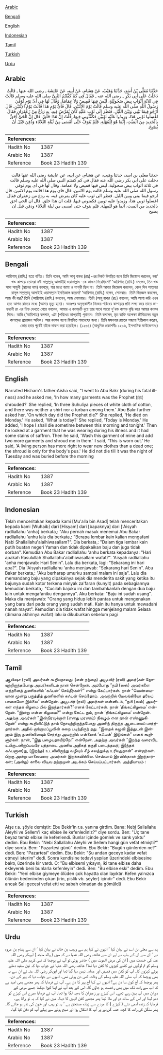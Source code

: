 [Arabic](#arabic)

[Bengali](#bengali)

[English](#english)

[Indonesian](#indonesian)

[Tamil](#tamil)

[Turkish](#turkish)

[Urdu](#urdu)

## Arabic


<div dir="rtl" lang="ar" style={{fontSize:'larger',backgroundColor:'#f8f9fa',padding:20}}>
حَدَّثَنَا مُعَلَّى بْنُ أَسَدٍ، حَدَّثَنَا وُهَيْبٌ، عَنْ هِشَامٍ، عَنْ أَبِيهِ، عَنْ عَائِشَةَ ـ رضى الله عنها ـ قَالَتْ دَخَلْتُ عَلَى أَبِي بَكْرٍ ـ رضى الله عنه ـ فَقَالَ فِي كَمْ كَفَّنْتُمُ النَّبِيَّ صلى الله عليه وسلم قَالَتْ فِي ثَلاَثَةِ أَثْوَابٍ بِيضٍ سَحُولِيَّةٍ، لَيْسَ فِيهَا قَمِيصٌ وَلاَ عِمَامَةٌ‏.‏ وَقَالَ لَهَا فِي أَىِّ يَوْمٍ تُوُفِّيَ رَسُولُ اللَّهِ صلى الله عليه وسلم قَالَتْ يَوْمَ الاِثْنَيْنِ‏.‏ قَالَ فَأَىُّ يَوْمٍ هَذَا قَالَتْ يَوْمُ الاِثْنَيْنِ‏.‏ قَالَ أَرْجُو فِيمَا بَيْنِي وَبَيْنَ اللَّيْلِ‏.‏ فَنَظَرَ إِلَى ثَوْبٍ عَلَيْهِ كَانَ يُمَرَّضُ فِيهِ، بِهِ رَدْعٌ مِنْ زَعْفَرَانٍ فَقَالَ اغْسِلُوا ثَوْبِي هَذَا، وَزِيدُوا عَلَيْهِ ثَوْبَيْنِ فَكَفِّنُونِي فِيهَا‏.‏ قُلْتُ إِنَّ هَذَا خَلَقٌ‏.‏ قَالَ إِنَّ الْحَىَّ أَحَقُّ بِالْجَدِيدِ مِنَ الْمَيِّتِ، إِنَّمَا هُوَ لِلْمُهْلَةِ‏.‏ فَلَمْ يُتَوَفَّ حَتَّى أَمْسَى مِنْ لَيْلَةِ الثُّلاَثَاءِ وَدُفِنَ قَبْلَ أَنْ يُصْبِحَ‏.‏
</div>
<div style={{backgroundColor:'#f8f9fa',padding:20, marginBottom: 10}}><table> <thead> <tr> <th>References:</th> <th></th> </tr> </thead> <tbody><tr><td>Hadith No</td><td>1387</td></tr><tr><td>Arabic No</td><td>1387</td></tr><tr><td>Reference</td><td>Book 23 Hadith 139</td></tr></tbody></table></div>


<div dir="rtl" lang="ar" style={{fontSize:'larger',backgroundColor:'#f8f9fa',padding:20}}>
حدثنا معلى بن اسد، حدثنا وهيب، عن هشام، عن ابيه، عن عايشة رضى الله عنها قالت دخلت على ابي بكر رضى الله عنه فقال في كم كفنتم النبي صلى الله عليه وسلم قالت في ثلاثة اثواب بيض سحولية، ليس فيها قميص ولا عمامة. وقال لها في اى يوم توفي رسول الله صلى الله عليه وسلم قالت يوم الاثنين. قال فاى يوم هذا قالت يوم الاثنين. قال ارجو فيما بيني وبين الليل. فنظر الى ثوب عليه كان يمرض فيه، به ردع من زعفران فقال اغسلوا ثوبي هذا، وزيدوا عليه ثوبين فكفنوني فيها. قلت ان هذا خلق. قال ان الحى احق بالجديد من الميت، انما هو للمهلة. فلم يتوف حتى امسى من ليلة الثلاثاء ودفن قبل ان يصبح
</div>
<div style={{backgroundColor:'#f8f9fa',padding:20, marginBottom: 10}}><table> <thead> <tr> <th>References:</th> <th></th> </tr> </thead> <tbody><tr><td>Hadith No</td><td>1387</td></tr><tr><td>Arabic No</td><td>1387</td></tr><tr><td>Reference</td><td>Book 23 Hadith 139</td></tr></tbody></table></div>

## Bengali


<div dir="rtl" lang="bn" style={{fontSize:'larger',backgroundColor:'#f8f9fa',padding:20}}>
‘আয়িশাহ্ (রাযি.) হতে বর্ণিত। তিনি বলেন, আমি আবূ বাকর (রাঃ)-এর নিকট উপস্থিত হলে তিনি জিজ্ঞেস করলেন, কয় খন্ড কাপড়ে তোমরা নবী সাল্লাল্লাহু আলাইহি ওয়াসাল্লাম -কে কাফন দিয়েছিলে? ‘আয়িশাহ্ (রাযি.) বললেন, তিন খন্ড সাদা সাহুলী (স্থানের নাম) কাপড়ে, যার মধ্যে জামা ও পাগড়ী ছিল না। তিনি আবার জিজ্ঞেস করলেন, কোন্ দিন আল্লাহর রাসূল সাল্লাল্লাহু আলাইহি ওয়াসাল্লাম ইনতিকাল করেন? ‘আয়িশাহ্ (রাযি.) বলেন, সোমবার। তিনি জিজ্ঞেস করলেন, আজ কী বার? তিনি (আয়িশাহ (রাযি.) বললেন, আজ সোমবার। তিনি (আবূ বাকর (রাঃ) বললেন, আমি আশা করি এখন হতে আগত রাতের মধ্যে (আমার মৃত্যু হবে)। অতঃপর অসুস্থকালীন নিজের পরিধেয় কাপড়ের প্রতি লক্ষ্য করে তাতে জাফরানী রং এর চিহ্ন দেখতে পেয়ে বললেন, আমার এ কাপড়টি ধুয়ে তার সাথে আরো দু’খন্ড কাপড় বৃদ্ধি করে আমার কাফন দিবে। আমি (‘আয়িশাহ) বললাম, এটা (পরিধেয় কাপড়টি) পুরাতন। তিনি বললেন, মৃত ব্যক্তি অপেক্ষা জীবিতদের নতুন কাপড়ের প্রয়োজন অধিক। আর কাফন হলো বিগলিত শবদেহের জন্য। তিনি মঙ্গলবার রাতের সন্ধ্যায় ইন্তিকাল করেন, ভোর হবার পূর্বেই তাঁকে দাফন করা হয়েছিল। (১২৬৪) (আধুনিক প্রকাশনীঃ ১২৯৬, ইসলামিক ফাউন্ডেশনঃ)
</div>
<div style={{backgroundColor:'#f8f9fa',padding:20, marginBottom: 10}}><table> <thead> <tr> <th>References:</th> <th></th> </tr> </thead> <tbody><tr><td>Hadith No</td><td>1387</td></tr><tr><td>Arabic No</td><td>1387</td></tr><tr><td>Reference</td><td>Book 23 Hadith 139</td></tr></tbody></table></div>

## English


<div dir="ltr" lang="en" style={{fontSize:'larger',backgroundColor:'#f8f9fa',padding:20}}>
Narrated Hisham's father:Aisha said, "I went to Abu Bakr (during his fatal illness) and he asked me, 'In how many garments was the Prophet (ﷺ) shrouded?' She replied, 'In three Suhuliya pieces of white cloth of cotton, and there was neither a shirt nor a turban among them.' Abu Bakr further asked her, 'On which day did the Prophet die?' She replied, 'He died on Monday.' He asked, 'What is today?' She replied, 'Today is Monday.' He added, 'I hope I shall die sometime between this morning and tonight.' Then he looked at a garment that he was wearing during his illness and it had some stains of saffron. Then he said, 'Wash this garment of mine and add two more garments and shroud me in them.' I said, 'This is worn out.' He said, 'A living person has more right to wear new clothes than a dead one; the shroud is only for the body's pus.' He did not die till it was the night of Tuesday and was buried before the morning
</div>
<div style={{backgroundColor:'#f8f9fa',padding:20, marginBottom: 10}}><table> <thead> <tr> <th>References:</th> <th></th> </tr> </thead> <tbody><tr><td>Hadith No</td><td>1387</td></tr><tr><td>Arabic No</td><td>1387</td></tr><tr><td>Reference</td><td>Book 23 Hadith 139</td></tr></tbody></table></div>

## Indonesian


<div dir="ltr" lang="id" style={{fontSize:'larger',backgroundColor:'#f8f9fa',padding:20}}>
Telah menceritakan kepada kami [Mu'alla bin Asad] telah menceritakan kepada kami [Wuhaib] dari [Hisyam] dari [bapaknya] dari ['Aisyah radliallahu 'anha] berkata,: "Aku pernah masuk menemui Abu Bakar radliallahu 'anhu lalu dia berkata,: "Berapa lembar kain kalian mengafani Nabi Shallallahu'alaihiwasallam?". Dia berkata,: "Dalam tiga lembar kain putih buatan negeri Yaman dan tidak dipakaikan baju dan juga tidak sorban". Kemudian Abu Bakar radliallahu 'anhu berkata kepadanya: "Hari apakah Rasulullah Shallallahu'alaihiwasallam wafat?". 'Aisyah radliallahu 'anha menjawab: Hari Senin". Lalu dia berkata, lagi: "Sekarang ini hari apa?". Dia 'Aisyah radliallahu 'anha menjawab: "Sekarang hari Senin". Abu Bakar berkata,: "Aku berharap umurku sampai malam ini saja". Lalu dia memandang baju yang dipakainya sejak dia menderita sakit yang ketika itu bajunya sudah kotor terkena minyak za'faran (kunyit) pada sebagiannya kemudian berkata,: "Cucilah bajuku ini dan tambahkanlah dengan dua baju lain untuk mengafaniku dengannya". Aku berkata: "Baju ini sudah usang". Maka dia menjawab: "Orang yang hidup lebih pantas untuk mengenakan yang baru dari pada orang yang sudah mati. Kain itu hanya untuk mewadahi nanah mayat". Kemudian dia tidak wafat hingga menjelang malam Selasa (dimana akhirnya wafat) lalu ia dikuburkan sebelum pagi
</div>
<div style={{backgroundColor:'#f8f9fa',padding:20, marginBottom: 10}}><table> <thead> <tr> <th>References:</th> <th></th> </tr> </thead> <tbody><tr><td>Hadith No</td><td>1387</td></tr><tr><td>Arabic No</td><td>1387</td></tr><tr><td>Reference</td><td>Book 23 Hadith 139</td></tr></tbody></table></div>

## Tamil


<div dir="ltr" lang="ta" style={{fontSize:'larger',backgroundColor:'#f8f9fa',padding:20}}>
ஆயிஷா (ரலி) அவர்கள் கூறியதாவது: (என் தந்தை) அபூபக்ர் (ரலி) அவர்(கள் நோயுற்றிருந்தபோது அவர்)களிடம் நான் சென்றேன். அப்போது “நபி (ஸல்) அவர்களை எத்தனைத் துணிகளில் ‘கஃபன்’ செய்தீர்கள்?” என்று கேட்டார்கள். நான் “வெண்மையான மூன்று பருத்தித் துணிகளில் கஃபன் செய்தோம். அவற்றில் மேலங்கியோ தலைப் பாகையோ இல்லை” என்றேன். அபூபக்ர் (ரலி) அவர்கள் என்னிடம், “நபி (ஸல்) அவர்கள் எந்தக் கிழமை யில் இறந்தார்கள்?”எனக் கேட்டார்கள். நான் ‘திங்கட்கிழமை’ என்றேன். “இன்று என்ன கிழமை?” என்று கேட்ட தும், நான் ‘திங்கட்கிழமை’ என்றேன். அதற்கு அவர்கள் “இன்றிரவுக்குள் (எனது மரணம்) நிகழும் என நான் எண்ணுகிறேன்” என்று கூறிவிட்டுத் தாம் நோயுற்றிருந்தபோது அணிந் திருந்த ஆடையைப் பார்த்தார்கள். அதில் குங்குமப்பூவின் கறை படிந்திருந் தது. “இதைக் கழுவி இத்துடன் இன்னும் இரு துணிகளையும் சேர்த்து அவற்றில் என்னைக் ‘கஃபன்’ இடுங்கள்” எனக் கூறினார்கள். நான், “இது பழையதாயிற்றே!” என்றேன். அதற்கு அவர்கள் “இறந்த வரைவிட உயிருடனிருப்பவரே புத்தாடை அணிய அதிகத் தகுதி படைத்தவர்; இ(ந்தக் கஃபனான)து, (இறந்த) உடலிலிருந்து வழியும் சீழ் சலத்துக்கு உரியதுதான்” என்றார்கள். பிறகு அன்று மாலைவரை அவர்கள் இறக்கவில்லை. செவ்வாய் இரவில்தான் இறந்தார்கள்; (அன்று) காலை விடிவ தற்குமுன் அடக்கம் செய்யப்பட்டார்கள். அத்தியாயம் :
</div>
<div style={{backgroundColor:'#f8f9fa',padding:20, marginBottom: 10}}><table> <thead> <tr> <th>References:</th> <th></th> </tr> </thead> <tbody><tr><td>Hadith No</td><td>1387</td></tr><tr><td>Arabic No</td><td>1387</td></tr><tr><td>Reference</td><td>Book 23 Hadith 139</td></tr></tbody></table></div>

## Turkish


<div dir="ltr" lang="tr" style={{fontSize:'larger',backgroundColor:'#f8f9fa',padding:20}}>
Aişe r.a. şöyle demiştir: Ebu Bekir'in r.a. yanına girdim. Bana: Nebi Sallallahu Aleyhi ve Sellem'i kaç elbise ile kefenlediniz?" diye sordu. Ben: "Üç tane beyaz temiz elbise ile kefenlendi. Bunlar içinde gömlek ve sarık yoktu" dedim. Ebu Bekir: "Nebi Sallallahu Aleyhi ve Sellem hangi gün vefat etmişti?" diye sordu. Ben: "Pazartesi günü" dedim. Ebu Bekir: "Bugün günlerden ne?" dedi. Ben: "Pazartesi" dedim. Ebu Bekir: "Şu andan geceye kadar vefat etmeyi isterim" dedi. Sonra kendisine tedavi yapılan üzerindeki elbisesine baktı, üzerinde kir vardı. O: "Bu elbisemi yıkayın, iki tane elbise daha ekleyerek beni bunlarla kefenleyin" dedi. Ben: "Bu elbise eski" dedim. Ebu Bekir: "Yeni elbise giymeye ölüden çok hayatta olan layıktır. Kefen yalnızca ölünün bedeninden çıkan (irin, pislik vb. şeyler) içindir" dedi. Ebu Bekir ancak Salı gecesi vefat etti ve sabah olmadan da gömüldü
</div>
<div style={{backgroundColor:'#f8f9fa',padding:20, marginBottom: 10}}><table> <thead> <tr> <th>References:</th> <th></th> </tr> </thead> <tbody><tr><td>Hadith No</td><td>1387</td></tr><tr><td>Arabic No</td><td>1387</td></tr><tr><td>Reference</td><td>Book 23 Hadith 139</td></tr></tbody></table></div>

## Urdu


<div dir="rtl" lang="ur" style={{fontSize:'larger',backgroundColor:'#f8f9fa',padding:20}}>
ہم سے معلی بن اسد نے بیان کیا ‘ انہوں نے کہا ہم سے وہیب بن خالد نے بیان کیا ‘ ان سے ہشام بن عروہ نے ‘ ان سے ان کے باپ نے اور ان سے عائشہ رضی اللہ عنہا نے کہ میں ( والد ماجد ) ابوبکر رضی اللہ عنہ کی خدمت میں ( ان کی مرض الموت میں ) حاضر ہوئی تو آپ نے پوچھا کہ نبی کریم صلی اللہ علیہ وسلم کو تم لوگوں نے کتنے کپڑوں کا کفن دیا تھا؟ عائشہ رضی اللہ عنہا نے جواب دیا کہ تین سفید دھلے ہوئے کپڑوں کا۔ آپ کو کفن میں قمیض اور عمامہ نہیں دیا گیا تھا اور ابوبکر رضی اللہ عنہ نے ان سے یہ بھی پوچھا کہ آپ صلی اللہ علیہ وسلم کی وفات کس دن ہوئی تھی۔ انہوں نے جواب دیا کہ پیر کے دن۔ پھر پوچھا کہ آج کون سا دن ہے؟ انہوں نے کہا آج پیر کا دن ہے۔ آپ نے فرمایا کہ پھر مجھے بھی امید ہے کہ اب سے رات تک میں بھی رخصت ہو جاؤں گا۔ اس کے بعد آپ نے اپنا کپڑا دیکھا جسے مرض کے دوران میں آپ پہن رہے تھے۔ اس کپڑے پر زعفران کا دھبہ لگا ہوا تھا۔ آپ نے فرمایا میرے اس کپڑے کو دھو لینا اور اس کے ساتھ دو اور ملا لینا پھر مجھے کفن انہیں کا دینا۔ میں نے کہا کہ یہ تو پرانا ہے۔ فرمایا کہ زندہ آدمی نئے ( کپڑے ) کا مردے سے زیادہ مستحق ہے ‘ یہ تو پیپ اور خون کی نذر ہو جائے گا۔ پھر منگل کی رات کا کچھ حصہ گزرنے پر آپ کا انتقال ہوا اور صبح ہونے سے پہلے آپ کو دفن کیا گیا۔
</div>
<div style={{backgroundColor:'#f8f9fa',padding:20, marginBottom: 10}}><table> <thead> <tr> <th>References:</th> <th></th> </tr> </thead> <tbody><tr><td>Hadith No</td><td>1387</td></tr><tr><td>Arabic No</td><td>1387</td></tr><tr><td>Reference</td><td>Book 23 Hadith 139</td></tr></tbody></table></div>